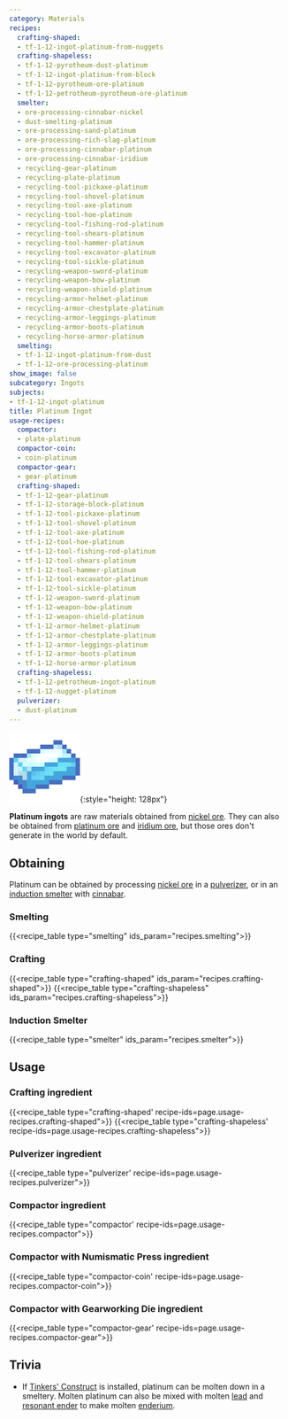 ```yaml
---
category: Materials
recipes:
  crafting-shaped:
  - tf-1-12-ingot-platinum-from-nuggets
  crafting-shapeless:
  - tf-1-12-pyrotheum-dust-platinum
  - tf-1-12-ingot-platinum-from-block
  - tf-1-12-pyrotheum-ore-platinum
  - tf-1-12-petrotheum-pyrotheum-ore-platinum
  smelter:
  - ore-processing-cinnabar-nickel
  - dust-smelting-platinum
  - ore-processing-sand-platinum
  - ore-processing-rich-slag-platinum
  - ore-processing-cinnabar-platinum
  - ore-processing-cinnabar-iridium
  - recycling-gear-platinum
  - recycling-plate-platinum
  - recycling-tool-pickaxe-platinum
  - recycling-tool-shovel-platinum
  - recycling-tool-axe-platinum
  - recycling-tool-hoe-platinum
  - recycling-tool-fishing-rod-platinum
  - recycling-tool-shears-platinum
  - recycling-tool-hammer-platinum
  - recycling-tool-excavator-platinum
  - recycling-tool-sickle-platinum
  - recycling-weapon-sword-platinum
  - recycling-weapon-bow-platinum
  - recycling-weapon-shield-platinum
  - recycling-armor-helmet-platinum
  - recycling-armor-chestplate-platinum
  - recycling-armor-leggings-platinum
  - recycling-armor-boots-platinum
  - recycling-horse-armor-platinum
  smelting:
  - tf-1-12-ingot-platinum-from-dust
  - tf-1-12-ore-processing-platinum
show_image: false
subcategory: Ingots
subjects:
- tf-1-12-ingot-platinum
title: Platinum Ingot
usage-recipes:
  compactor:
  - plate-platinum
  compactor-coin:
  - coin-platinum
  compactor-gear:
  - gear-platinum
  crafting-shaped:
  - tf-1-12-gear-platinum
  - tf-1-12-storage-block-platinum
  - tf-1-12-tool-pickaxe-platinum
  - tf-1-12-tool-shovel-platinum
  - tf-1-12-tool-axe-platinum
  - tf-1-12-tool-hoe-platinum
  - tf-1-12-tool-fishing-rod-platinum
  - tf-1-12-tool-shears-platinum
  - tf-1-12-tool-hammer-platinum
  - tf-1-12-tool-excavator-platinum
  - tf-1-12-tool-sickle-platinum
  - tf-1-12-weapon-sword-platinum
  - tf-1-12-weapon-bow-platinum
  - tf-1-12-weapon-shield-platinum
  - tf-1-12-armor-helmet-platinum
  - tf-1-12-armor-chestplate-platinum
  - tf-1-12-armor-leggings-platinum
  - tf-1-12-armor-boots-platinum
  - tf-1-12-horse-armor-platinum
  crafting-shapeless:
  - tf-1-12-petrotheum-ingot-platinum
  - tf-1-12-nugget-platinum
  pulverizer:
  - dust-platinum
---
```


![Platinum ingot](/assets/images/docs/1.12/thermal-foundation/ingot-platinum.png){:style="height: 128px"}


**Platinum ingots** are raw materials obtained from [nickel
ore](../nickel-ore/). They can also be obtained from [platinum
ore](../platinum-ore/) and [iridium ore](../iridium-ore/), but those ores
don't generate in the world by default.


Obtaining
---------

Platinum can be obtained by processing [nickel ore](../nickel-ore/) in a
[pulverizer](../../thermal-expansion/pulverizer/), or in an [induction
smelter](../../thermal-expansion/induction-smelter/) with [cinnabar](../cinnabar/).

### Smelting
{{<recipe_table type="smelting" ids_param="recipes.smelting">}}

### Crafting
{{<recipe_table type="crafting-shaped" ids_param="recipes.crafting-shaped">}}
{{<recipe_table type="crafting-shapeless" ids_param="recipes.crafting-shapeless">}}

### Induction Smelter
{{<recipe_table type="smelter" ids_param="recipes.smelter">}}


Usage
-----

### Crafting ingredient
{{<recipe_table type="crafting-shaped' recipe-ids=page.usage-recipes.crafting-shaped">}}
{{<recipe_table type="crafting-shapeless' recipe-ids=page.usage-recipes.crafting-shapeless">}}

### Pulverizer ingredient
{{<recipe_table type="pulverizer' recipe-ids=page.usage-recipes.pulverizer">}}

### Compactor ingredient
{{<recipe_table type="compactor' recipe-ids=page.usage-recipes.compactor">}}

### Compactor with Numismatic Press ingredient
{{<recipe_table type="compactor-coin' recipe-ids=page.usage-recipes.compactor-coin">}}

### Compactor with Gearworking Die ingredient
{{<recipe_table type="compactor-gear' recipe-ids=page.usage-recipes.compactor-gear">}}


Trivia
------

* If [Tinkers'
  Construct](https://minecraft.curseforge.com/projects/tinkers-construct) is
  installed, platinum can be molten down in a smeltery. Molten platinum can also
  be mixed with molten [lead](../lead-ingot/) and [resonant
  ender](../resonant-ender/) to make molten
  [enderium](../enderium-ingot/).
